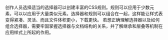 创作人员选择适当的选择器可以创建丰富的CSS规则。规则可以应用于少数元素，可以以应用于大量类似元素。选择器和规则可以组合在一起，这样能让样式表变得紧凑、灵活、而且文件体积更小，下载更快。
若想正确理解选择器以及如何组合选择器，需要牢固掌握选择器与文档结构的关系，并了解继承和层叠等机制在应用样式上所起的作用。